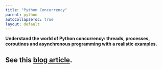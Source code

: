 ```yaml
---
title: "Python Concurrency"
parent: python
autoCollapseToc: true
layout: default
---
```


**Understand the world of Python concurrency: threads, processes, coroutines and asynchronous programming with a realistic examples.**


## See this [blog article](https://python.hamel.dev/concurrency).

